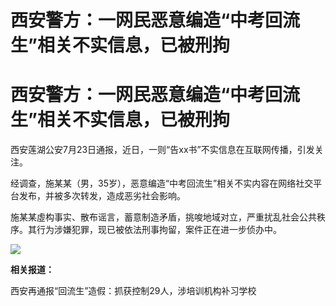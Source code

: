 # 西安警方：一网民恶意编造“中考回流生”相关不实信息，已被刑拘

# 西安警方：一网民恶意编造“中考回流生”相关不实信息，已被刑拘

西安莲湖公安7月23日通报，近日，一则“告xx书”不实信息在互联网传播，引发关注。

经调查，施某某（男，35岁），恶意编造“中考回流生”相关不实内容在网络社交平台发布，并被多次转发，造成恶劣社会影响。

施某某虛构事实、散布谣言，蓄意制造矛盾，挑唆地域对立，严重扰乱社会公共秩序。其行为涉嫌犯罪，现已被依法刑事拘留，案件正在进一步侦办中。

![](https://inews.gtimg.com/om_bt/OdWdQjvy4Lv4mQ3HAy9DKxlsKpwJjEws0p4E4BtxTx20gAA/1000)

**相关报道：**

西安再通报“回流生”造假：抓获控制29人，涉培训机构补习学校

